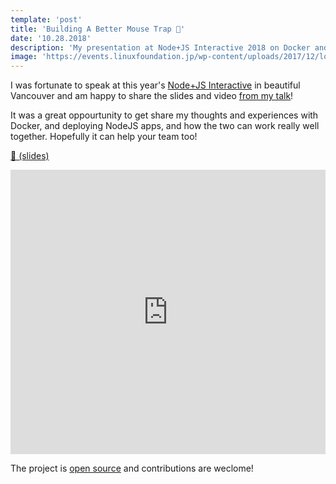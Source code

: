 ```yaml
---
template: 'post'
title: 'Building A Better Mouse Trap 🧀'
date: '10.28.2018'
description: 'My presentation at Node+JS Interactive 2018 on Docker and Server-Side Rendering.'
image: 'https://events.linuxfoundation.jp/wp-content/uploads/2017/12/logo_node_js_int18.png'
---
```


I was fortunate to speak at this year&apos;s <a target="_blank" href="https://events.linuxfoundation.org/events/node-js-interactive-2018/" onclick="getOutboundLink('https://events.linuxfoundation.org/events/node-js-interactive-2018/');">Node+JS Interactive</a> in beautiful Vancouver and am happy to share the slides and video <a target="_blank" href="https://jsi2018.sched.com/event/F76V?iframe=no" onclick="getOutboundLink('https://jsi2018.sched.com/event/F76V?iframe=no');">from my talk</a>!
            
It was a great oppourtunity to get share my thoughts and experiences with Docker, and deploying NodeJS apps, and how the two can work really well together.  Hopefully it can help your team too!
          
<a target="_blank" href="https://docs.google.com/presentation/d/1vPwqGmbAqy6zjQ7JaqbMoS1I_8oMfFYcgXf6setvMcI/edit?usp=sharing" onclick="getOutboundLink('https://docs.google.com/presentation/d/1vPwqGmbAqy6zjQ7JaqbMoS1I_8oMfFYcgXf6setvMcI/edit?usp=sharing');">📎 (slides)</a>
    
<iframe className="card-video" width="100%" height="455" src="https://www.youtube.com/embed/Hj0hXuiz7Io" frameBorder="0" allowFullScreen></iframe>

The project is <a target="_blank" rel="noopener" href="https://github.com/thegreenhouseio/docker-ssr" onclick="getOutboundLink('https://github.com/thegreenhouseio/docker-ssr');">open source</a> and contributions are weclome!
